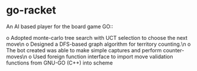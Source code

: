 # go-racket
An AI based player for the board game GO::

o Adopted monte-carlo tree search with UCT selection to choose the next move\n
o Designed a DFS-based graph algorithm for territory counting.\n
o The bot created was able to make simple captures and perform counter-moves\n
o Used foreign function interface to import move validation functions from GNU-GO (C++) into scheme

